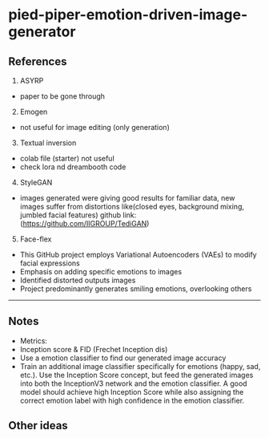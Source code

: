 ﻿# pied-piper-emotion-driven-image-generator

## References
1. ASYRP 
- paper to be gone through
2. Emogen 
- not useful for image editing (only generation)
3. Textual inversion
- colab file (starter) not useful
- check lora nd dreambooth code
4. StyleGAN
 - images generated were giving good results for familiar data, new images suffer from distortions like(closed eyes, background mixing, jumbled facial features)
 github link: 
 (https://github.com/IIGROUP/TediGAN)
5. Face-flex
  - This GitHub project employs Variational Autoencoders (VAEs) to modify facial expressions
  - Emphasis on adding specific emotions to images
  - Identified distorted outputs images
  - Project predominantly generates smiling emotions, overlooking others
 

-----
 ## Notes
- Metrics:
- Inception score & FID (Frechet Inception dis)
- Use a emotion classifier to find our generated image accuracy
-   Train an additional image classifier specifically for emotions (happy, sad, etc.). Use the Inception Score concept, but feed the generated images into both the InceptionV3 network and the emotion classifier. A good model should achieve high Inception Score while also assigning the correct emotion label with high confidence in the emotion classifier.

## Other ideas
###

